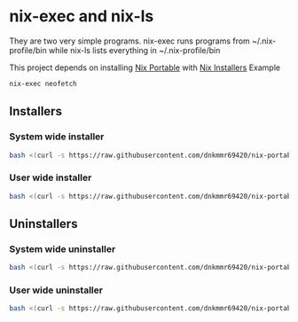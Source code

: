 # nix-exec and nix-ls

They are two very simple programs. nix-exec runs programs from ~/.nix-profile/bin while nix-ls lists everything in ~/.nix-profile/bin

This project depends on installing [Nix Portable](https://github.com/DavHau/nix-portable) with [Nix Installers](https://github.com/dnkmmr69420/nix-portable-utils/tree/main/installers)
Example

```bash
nix-exec neofetch
```

## Installers

### System wide installer

```bash
bash <(curl -s https://raw.githubusercontent.com/dnkmmr69420/nix-portable-utils/main/nix-exec-and-ls/system-wide-installer.sh)
```

### User wide installer

```bash
bash <(curl -s https://raw.githubusercontent.com/dnkmmr69420/nix-portable-utils/main/nix-exec-and-ls/user-wide-installer.sh)
```

## Uninstallers

### System wide uninstaller

```bash
bash <(curl -s https://raw.githubusercontent.com/dnkmmr69420/nix-portable-utils/main/nix-exec-and-ls/system-wide-uninstaller.sh)
```

### User wide uninstaller

```bash
bash <(curl -s https://raw.githubusercontent.com/dnkmmr69420/nix-portable-utils/main/nix-exec-and-ls/user-wide-uninstaller.sh)
```
